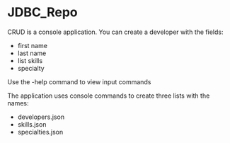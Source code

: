 # JDBC_Repo

CRUD is a console application.
You can create a developer with the fields:
- first name
- last name
- list skills
- specialty

Use the -help command to view input commands

The application uses console commands to create three lists with the names:
- developers.json
- skills.json
- specialties.json



